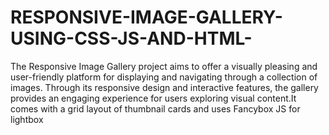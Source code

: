 # RESPONSIVE-IMAGE-GALLERY-USING-CSS-JS-AND-HTML-
 The Responsive Image Gallery project aims to offer a visually pleasing and user-friendly platform for displaying and navigating through a collection of images. Through its responsive design and interactive features, the gallery provides an engaging experience for users exploring visual content.It comes with a grid layout of thumbnail cards and uses Fancybox JS for lightbox
